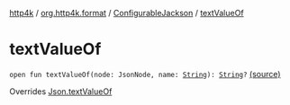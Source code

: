 [http4k](../../index.md) / [org.http4k.format](../index.md) / [ConfigurableJackson](index.md) / [textValueOf](./text-value-of.md)

# textValueOf

`open fun textValueOf(node: JsonNode, name: `[`String`](https://kotlinlang.org/api/latest/jvm/stdlib/kotlin/-string/index.html)`): `[`String`](https://kotlinlang.org/api/latest/jvm/stdlib/kotlin/-string/index.html)`?` [(source)](https://github.com/http4k/http4k/blob/master/http4k-format-jackson/src/main/kotlin/org/http4k/format/Jackson.kt#L90)

Overrides [Json.textValueOf](../-json/text-value-of.md)

